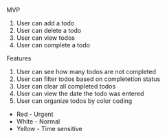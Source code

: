MVP
1. User can add a todo
1. User can delete a todo
1. User can view todos
1. User can complete a todo

Features
1. User can see how many todos are not completed
1. User can filter todos based on completetion status
1. User can clear all completed todos
1. User can view the date the todo was entered
1. User can organize todos by color coding
  - Red - Urgent
  - White - Normal
  - Yellow - Time sensitive